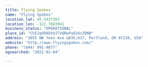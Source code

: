 ```yaml
---
title: Flying Spokes
name: "Flying Spokes"
location_lat: 45.5437383
location_lon: -122.7043941
business_status: "OPERATIONAL"
place_id: "ChIJqVDAOtUJlVQRwPaQ34sZ9N0"
address: "3055 NW Yeon Ave &#35;637, Portland, OR 97210, USA"
website: "http://www.flyingspokes.com/"
phone: "(844) 991-9877"
ogsearched: "2022-01-04"

---
```

